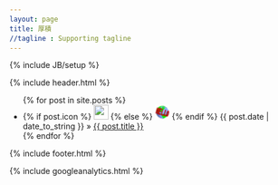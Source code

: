 ```yaml
---
layout: page
title: 厚積
//tagline : Supporting tagline
---
```

<div id = "index-whole">

{% include JB/setup %}

{% include header.html %}

<ul class="posts">
  {% for post in site.posts %}
  <div class = "ind-posts">
    <li>
       <span>
       {% if post.icon %}
          <img src = "/assets/img/Icon/{{post.icon}}" height = "26"  width = "26">
       {% else %}
          <img src = "/assets/img/Icon/default.png" height = "26" width = "26">
       {% endif %}
          {{ post.date | date_to_string }}
       </span> 
     &raquo;
     <a href="{{ BASE_PATH }}{{ post.url }}">{{ post.title }}    </a>
    </li>
  </div>
  {% endfor %}
</ul>

{% include footer.html %}

{% include googleanalytics.html %}
</div>
